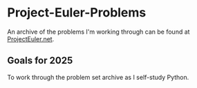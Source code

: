 # Project-Euler-Problems

An archive of the problems I'm working through can be found at [ProjectEuler.net](https://projecteuler.net/archives).

## Goals for 2025
To work through the problem set archive as I self-study Python.  
